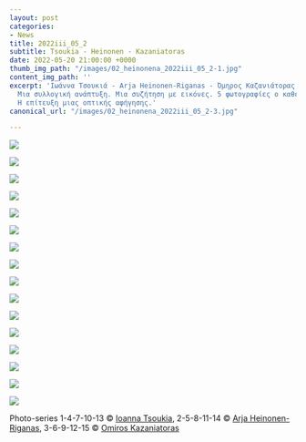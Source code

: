 ```yaml
---
layout: post
categories:
- News
title: 2022iii_05_2
subtitle: Tsoukia - Heinonen - Kazaniatoras
date: 2022-05-20 21:00:00 +0000
thumb_img_path: "/images/02_heinonena_2022iii_05_2-1.jpg"
content_img_path: ''
excerpt: 'Ιωάννα Τσουκιά - Arja Heinonen-Riganas - Όμηρος Καζανιάτορας. 3 παίκτες.
  Μια συλλογική ανάπτυξη. Μια συζήτηση με εικόνες. 5 φωτογραφίες ο καθένας. Το ζητούμενο:
  Η επίτευξη μιας οπτικής αφήγησης.'
canonical_url: "/images/02_heinonena_2022iii_05_2-3.jpg"

---
```

![](/images/02_heinonena_2022iii_05_2-4.jpg)

![](/images/01-tsoukiai_2022iii_05_2.jpg)

![](/images/02_heinonena_2022iii_05_2.jpg)

![](/images/03_kazaniatoras_2022iii_05_2.jpg)

![](/images/04-tsoukiai_2022iii_05_2.jpg)

![](/images/05_heinonena_2022iii_05_2.jpg)

![](/images/06_kazaniatoras_2022iii_05_2.jpg)

![](/images/07-tsoukiai_2022iii_05_2.jpg)

![](/images/08_heinonena_2022iii_05_2.jpg)

![](/images/09_kazaniatoras_2022iii_05_2.jpg)

![](/images/10-tsoukiai_2022iii_05_2.jpg)

![](/images/11_heinonena_2022iii_05_2.jpg)

![](/images/12_kazaniatoras_2022iii_05_2.jpg)

![](/images/13-tsoukiai_2022iii_05_2.jpg)

![](/images/14_heinonena_2022iii_05_2.jpg)

![](/images/15_kazaniatoras_2022iii_5_2.jpg)

Photo-series  1-4-7-10-13 © <a href="https://www.facebook.com/itsoukia" target="blank"> Ioanna Tsoukia</a>, 2-5-8-11-14 © <a href="https://www.facebook.com/arja.heinonenriganas" target="blank"> Arja Heinonen-Riganas</a>, 3-6-9-12-15 © <a href="https://www.facebook.com/omiros.kazaniatoras.3" target="blank"> Omiros Kazaniatoras</a>